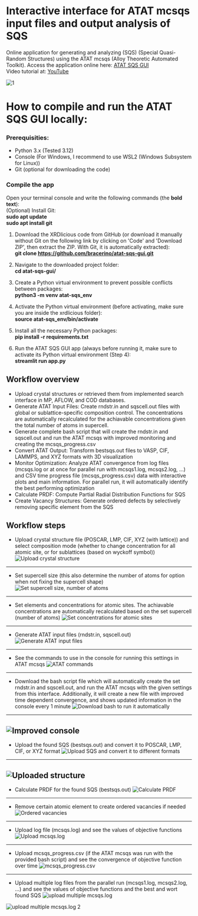 # Interactive interface for ATAT mcsqs input files and output analysis of SQS
 Online application for generating and analyzing (SQS) (Special Quasi-Random Structures) using the ATAT mcsqs (Alloy Theoretic Automated Toolkit).
 Access the application online here: [ATAT SQS GUI](https://atat-sqs.streamlit.app)  
 Video tutorial at: [YouTube](https://youtu.be/GGo_9T5wqus?si=d3ATtFdfy1NYUCO8)  
 


![1](images_atat_gui/1.png)

 
# **How to compile and run the ATAT SQS GUI locally:** 

### **Prerequisities**: 
- Python 3.x (Tested 3.12)
- Console (For Windows, I recommend to use WSL2 (Windows Subsystem for Linux))
- Git (optional for downloading the code)
  


### **Compile the app**  
Open your terminal console and write the following commands (the **bold text**):  
(Optional) Install Git:  
      **sudo apt update**  
      **sudo apt install git**    
      
1) Download the XRDlicious code from GitHub (or download it manually without Git on the following link by clicking on 'Code' and 'Download ZIP', then extract the ZIP. With Git, it is automatically extracted):  
      **git clone https://github.com/bracerino/atat-sqs-gui.git**

2) Navigate to the downloaded project folder:  
      **cd atat-sqs-gui/**

3) Create a Python virtual environment to prevent possible conflicts between packages:  
      **python3 -m venv atat-sqs_env**

4) Activate the Python virtual environment (before activating, make sure you are inside the xrdlicious folder):  
      **source atat-sqs_env/bin/activate**
   
5) Install all the necessary Python packages:  
      **pip install -r requirements.txt**

6) Run the ATAT SQS GUI app (always before running it, make sure to activate its Python virtual environment (Step 4):  
      **streamlit run app.py**

 ## Workflow overview
 - Upload crystal structures or retrieved them from implemented search interface in MP, AFLOW, and COD databases.
 - Generate ATAT Input Files: Create rndstr.in and sqscell.out files with global or sublattice-specific composition control. The concentrations are automatically recalculated for the achiavable concentrations given the total number of atoms in supercell.
 - Generate complete bash script that will create the rndstr.in and sqscell.out and run the ATAT mcsqs with improved monitoring and creating the mcsqs_progress.csv
 - Convert ATAT Output: Transform bestsqs.out files to VASP, CIF, LAMMPS, and XYZ formats with 3D visualization
 - Monitor Optimization: Analyze ATAT convergence from log files (mcsqs.log or at once for parallel run with mcsqs1.log, mcsqs2.log, ...) and CSV time progress file (mcsqs_progress.csv) data with interactive plots and main information. For parallel run, it will automatically identify the best performing optimization
 - Calculate PRDF: Compute Partial Radial Distribution Functions for SQS
 - Create Vacancy Structures: Generate ordered defects by selectively removing specific element from the SQS

## Workflow steps
- Upload crystal structure file (POSCAR, LMP, CIF, XYZ (with lattice)) and select composition mode (whether to change concentration for all atomic site, or for sublattices (based on wyckoff symbol))
![Upload crystal structure](images_atat_gui/2.png)
---

- Set supercell size (this also determine the number of atoms for option when not fixing the supercell shape)
![Set supercell size, number of atoms](images_atat_gui/3.png)
---

- Set elements and concentrations for atomic sites. The achiavable concentrations are automatically recalculated based on the set supercell (number of atoms)
![Set concentrations for atomic sites](images_atat_gui/4.png)
---

- Generate ATAT input files (rndstr.in, sqscell.out)
![Generate ATAT input files](images_atat_gui/5.png)
---

- See the commands to use in the console for running this settings in ATAT mcsqs
![ATAT commands](images_atat_gui/6.png)
---

- Download the bash script file which will automatically create the set rndstr.in and sqscell.out, and run the ATAT mcsqs with the given settings from this interface. Additionally, it will create a new file with improved time dependent convergence, and shows updated information in the console every 1 minute 
![Download bash to run it automatically](images_atat_gui/7.png)
---

![Improved console](images_atat_gui/console.png)
---

- Upload the found SQS (bestsqs.out) and convert it to POSCAR, LMP, CIF, or XYZ format
![Upload SQS and convert it to different formats](images_atat_gui/8.png)
---

![Uploaded structure](images_atat_gui/9.png)
---

- Calculate PRDF for the found SQS (bestsqs.out)
![Calculate PRDF](images_atat_gui/10.png)
---

- Remove certain atomic element to create ordered vacancies if needed
![Ordered vacancies](images_atat_gui/11.png)
---

- Upload log file (mcsqs.log) and see the values of objective functions
![Upload mcsqs.log](images_atat_gui/12.png)
---

- Upload mcsqs_progress.csv (if the ATAT mcsqs was run with the provided bash script) and see the convergence of objective function over time
![mcsqs_progress.csv](images_atat_gui/13.png)
---

- Upload multiple log files from the parallel run (mcsqs1.log, mcsqs2.log, ...) and see the values of objective functions and the best and wort found SQS
![upload multiple mcsqs.log](images_atat_gui/14.png)

![upload multiple mcsqs.log 2](images_atat_gui/15.png)
